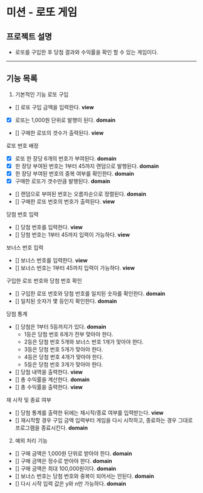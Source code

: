 # 미션 - 로또 게임
 ## 프로젝트 설명
 - 로또를 구입한 후 당첨 결과와 수익률을 확인 할 수 있는 게임이다.
 ---
## 기능 목록
 1) 기본적인 기능
로또 구입
- [] 로또 구입 금액을 입력한다. **view**
- [x] 로또는 1,000원 단위로 발행이 된다. **domain**
- [] 구매한 로또의 갯수가 출력된다. **view**

로또 번호 배정
- [x] 로또 한 장당 6개의 번호가 부여된다. **domain**
- [x] 한 장당 부여된 번호는 1부터 45까지 랜덤으로 발행된다. **domain**
- [x] 한 장당 부여된 번호의 중복 여부를 확인한다. **domain**
- [x] 구매한 로또가 갯수만큼 발행된다. **domain**
- [] 랜덤으로 부여된 번호는 오름차순으로 정렬된다. **domain**
- [] 구매한 로또 번호의 번호가 출력된다. **view**

당첨 번호 입력
- [] 당첨 번호를 입력한다. **view**
- [] 당첨 번호는 1부터 45까지 입력이 가능하다. **view**

보너스 번호 입력
- [] 보너스 번호를 입력한다. **view**
- [] 보너스 번호는 1부터 45까지 입력이 가능하다. **view**

구입한 로또 번호와 당첨 번호 확인
- [] 구입한 로또 번호와 당첨 번호를 일치된 숫자를 확인한다. **domain**
- [] 일치된 숫자가 몇 등인지 확인한다. **domain**

당첨 통계
- [] 당첨은 1부터 5등까지가 있다. **domain**
    - 1등은 당첨 번호 6개가 전부 맞아야 한다.
    - 2등은 당첨 번호 5개와 보너스 번호 1개가 맞아야 한다.
    - 3등은 당첨 번호 5개가 맞아야 한다.
    - 4등은 당첨 번호 4개가 맞아야 한다.
    - 5등은 당첨 번호 3개가 맞아야 한다.
- [] 당첨 내역을 출력한다. **view**
- [] 총 수익률을 계산한다. **domain**
- [] 총 수익률을 출력한다. **view**

재 시작 및 종료 여부
- [] 당첨 통계를 출력한 뒤에는 재시작/종료 여부를 입력받는다. **view**
- [] 재시작할 경우 구입 금액 입력부터 게임을 다시 시작하고, 종료하는 경우 그대로 프로그램을 종료시킨다. **domain**
 
2) 예외 처리 기능
- [] 구매 금액은 1,000원 단위로 받아야 한다. **domain**
- [] 구매 금액은 정수로 받아야 한다. **domain**
- [] 구매 금액은 최대 100,000원이다. **domain**
- [] 보너스 번호는 당첨 번호와 중복이 되어서는 안된다. **domain**
- [] 다시 시작 입력 값은 y와 n만 가능하다. **domain**

 